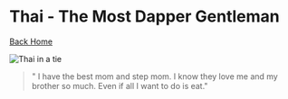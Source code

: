 # Thai - The Most Dapper Gentleman

[Back Home](/)

![Thai in a tie](/images/dapper.jpg)

> " I have the best mom and step mom.
> I know they love me and my brother so much.
> Even if all I want to do is eat."

